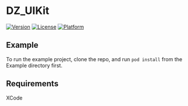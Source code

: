 # DZ_UIKit

[![Version](https://img.shields.io/cocoapods/v/DZ_UIKit.svg?style=flat)](http://cocoapods.org/pods/DZ_UIKit)
[![License](https://img.shields.io/cocoapods/l/DZ_UIKit.svg?style=flat)](http://cocoapods.org/pods/DZ_UIKit)
[![Platform](https://img.shields.io/cocoapods/p/DZ_UIKit.svg?style=flat)](http://cocoapods.org/pods/DZ_UIKit)

## Example

To run the example project, clone the repo, and run `pod install` from the Example directory first.

## Requirements
XCode

